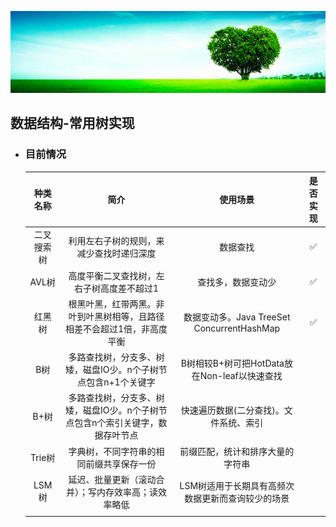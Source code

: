 ![](./img.png)

## **数据结构-常用树实现**

- ### 目前情况

  | **种类名称** |                           **简介**                           |                   **使用场景**                    | **是否实现** |
  | :----------: | :----------------------------------------------------------: | :-----------------------------------------------: | :----------: |
  |  二叉搜索树  |           利用左右子树的规则，来减少查找时递归深度           |                     数据查找                      |      ✅     |
  |    AVL树     |          高度平衡二叉查找树，左右子树高度差不超过1           |                查找多，数据变动少                 |        ✅      |
  |    红黑树    | 根黑叶黑，红带两黑。非叶到叶黑树相等，且路径相差不会超过1倍，非高度平衡 |    数据变动多。Java TreeSet ConcurrentHashMap     | ✅ |
  |     B树      | 多路查找树，分支多、树矮，磁盘IO少。n个子树节点包含n+1个关键字 |   B树相较B+树可把HotData放在Non-leaf以快速查找    |              |
  |     B+树     | 多路查找树，分支多、树矮，磁盘IO少。n个子树节点包含n个索引关键字，数据存叶节点 |      快速遍历数据(二分查找)。文件系统、索引       |              |
  |    Trie树    |           字典树，不同字符串的相同前缀共享保存一份           |         前缀匹配，统计和排序大量的字符串          |              |
  |    LSM树     |     延迟、批量更新（滚动合并）；写内存效率高；读效率略低     | LSM树适用于长期具有高频次数据更新而查询较少的场景 |              |
  |              |                                                              |                                                   |              |

  

